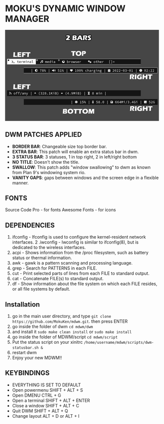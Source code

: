 
# MOKU'S DYNAMIC WINDOW MANAGER

![extra bar screenshot](bars.png)

## DWM PATCHES APPLIED

- **BORDER BAR**: Changeable size top border bar.
- **EXTRA BAR**: This patch will enable an extra status bar in dwm.
- **3 STATUS BAR**: 3 statuses, 1 in top right, 2 in left/right bottom
- **NO TITLE**: Doesn't show the title.
- **SWALLOW**: This patch adds "window swallowing" to dwm as known from Plan 9's windowing system rio.
- **VANITY GAPS**: gaps between windows and the screen edge in a flexible manner.

## FONTS
Source Code Pro - for fonts
Awesome Fonts - for icons

## DEPENDENCIES
1. ifconfig - Ifconfig is used to configure the kernel-resident network interfaces.
2 .iwconfig - Iwconfig  is similar to ifconfig(8), but is dedicated to the wireless interfaces.
3. acpi - Shows information from the /proc filesystem, such as battery status or thermal information.
4. awk - gawk is a pattern scanning and processing language.
5. grep - Search for PATTERNS in each FILE.
6. cut - Print selected parts of lines from each FILE to standard output.
7. cat - Concatenate FILE(s) to standard output.
8. df - Show information about the file system on which each FILE resides, or all file systems by default.

## Installation

1. go in the main user directory, and type `git clone https://github.com/MokuKen/mdwm.git`. then press ENTER
2. go inside the folder of dwm `cd mdwm/dwm`
3. and install it `sudo make clean install` or `sudo make install`
4. go inside the folder of MDWM/script `cd mdwm/script`
5. Put the status script on your xinitrc `/home/username/mdwm/scripts/dwm-statusbar.sh &` 
6. restart dwm
7. Enjoy your new MDWM!!


## KEYBINDINGS

- EVERYTHING IS SET TO DEFAULT
- Open powermenu SHIFT + ALT + S
- Open DMENU CTRL + G
- Open a terminal SHIFT + ALT + ENTER
- Close a window SHIFT + ALT + C
- Quit DWM SHIFT + ALT + Q
- Change layout ALT + D or ALT + I


